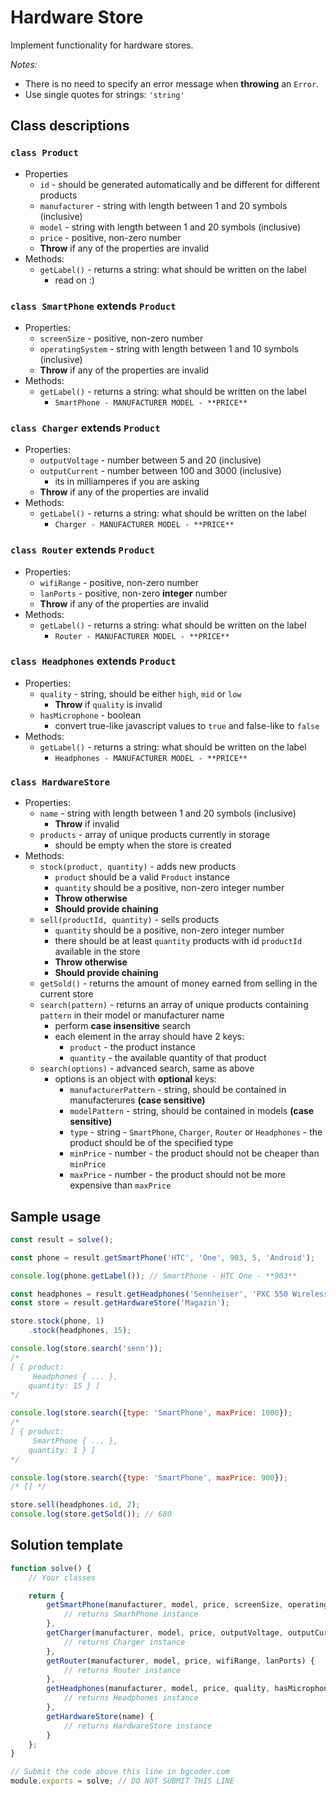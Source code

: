 # Hardware Store

Implement functionality for hardware stores.

_Notes:_
- There is no need to specify an error message when **throwing** an `Error`.
- Use single quotes for strings: `'string'`

## Class descriptions

### `class Product`
- Properties
  - `id` - should be generated automatically and be different for different products
  - `manufacturer` - string with length between 1 and 20 symbols (inclusive)
  - `model` - string with length between 1 and 20 symbols (inclusive)
  - `price` - positive, non-zero number
  - **Throw** if any of the properties are invalid
- Methods:
  - `getLabel()` - returns a string: what should be written on the label
    - read on :)

### `class SmartPhone` extends `Product`
- Properties:
  - `screenSize` - positive, non-zero number
  - `operatingSystem` - string with length between 1 and 10 symbols (inclusive)
  - **Throw** if any of the properties are invalid
- Methods:
  - `getLabel()` - returns a string: what should be written on the label
    - `SmartPhone - MANUFACTURER MODEL - **PRICE**`

### `class Charger` extends `Product`
- Properties:
  - `outputVoltage` - number between 5 and 20 (inclusive)
  - `outputCurrent` - number between 100 and 3000 (inclusive)
    - its in milliamperes if you are asking
  - **Throw** if any of the properties are invalid
- Methods:
  - `getLabel()` - returns a string: what should be written on the label
    - `Charger - MANUFACTURER MODEL - **PRICE**`

### `class Router` extends `Product`
- Properties:
  - `wifiRange` - positive, non-zero number
  - `lanPorts` - positive, non-zero **integer** number
  - **Throw** if any of the properties are invalid
- Methods:
  - `getLabel()` - returns a string: what should be written on the label
    - `Router - MANUFACTURER MODEL - **PRICE**`

### `class Headphones` extends `Product`
- Properties:
  - `quality` - string, should be either `high`, `mid` or `low`
    - **Throw** if `quality` is invalid
  - `hasMicrophone` - boolean
    - convert true-like javascript values to `true` and false-like to `false`
- Methods:
  - `getLabel()` - returns a string: what should be written on the label
    - `Headphones - MANUFACTURER MODEL - **PRICE**`

### `class HardwareStore`
- Properties:
  - `name` - string with length between 1 and 20 symbols (inclusive)
    - **Throw** if invalid
  - `products` - array of unique products currently in storage
    - should be empty when the store is created
- Methods:
  - `stock(product, quantity)` - adds new products
    - `product` should be a valid `Product` instance
	- `quantity` should be a positive, non-zero integer number
	- **Throw otherwise**
	- **Should provide chaining**
  - `sell(productId, quantity)` - sells products
	- `quantity` should be a positive, non-zero integer number
	- there should be at least `quantity` products with id `productId` available in the store
	- **Throw otherwise**
	- **Should provide chaining**
  - `getSold()` - returns the amount of money earned from selling in the current store
  - `search(pattern)` - returns an array of unique products containing `pattern` in their model or manufacturer name
    - perform **case insensitive** search
    - each element in the array should have 2 keys:
	  - `product` - the product instance
	  - `quantity` - the available quantity of that product
  - `search(options)` - advanced search, same as above
    - options is an object with **optional** keys:
	  - `manufacturerPattern` - string, should be contained in manufacterures **(case sensitive)**
	  - `modelPattern` - string, should be contained in models **(case sensitive)**
	  - `type` - string - `SmartPhone`, `Charger`, `Router` or `Headphones` - the product should be of the specified type
	  - `minPrice` - number - the product should not be cheaper than `minPrice`
	  - `maxPrice` - number - the product should not be more expensive than `maxPrice`

## Sample usage

```javascript
const result = solve();

const phone = result.getSmartPhone('HTC', 'One', 903, 5, 'Android');

console.log(phone.getLabel()); // SmartPhone - HTC One - **903**

const headphones = result.getHeadphones('Sennheiser', 'PXC 550 Wireless', 340, 'high', false);
const store = result.getHardwareStore('Magazin');

store.stock(phone, 1)
	.stock(headphones, 15);

console.log(store.search('senn'));
/*
[ { product:
     Headphones { ... },
    quantity: 15 } ]
*/

console.log(store.search({type: 'SmartPhone', maxPrice: 1000});
/*
[ { product:
     SmartPhone { ... },
    quantity: 1 } ]
*/

console.log(store.search({type: 'SmartPhone', maxPrice: 900});
/* [] */

store.sell(headphones.id, 2);
console.log(store.getSold()); // 680
```

## Solution template

```javascript
function solve() {
	// Your classes

	return {
		getSmartPhone(manufacturer, model, price, screenSize, operatingSystem) {
			// returns SmarhPhone instance
		},
		getCharger(manufacturer, model, price, outputVoltage, outputCurrent) {
			// returns Charger instance
		},
		getRouter(manufacturer, model, price, wifiRange, lanPorts) {
			// returns Router instance
		},
		getHeadphones(manufacturer, model, price, quality, hasMicrophone) {
			// returns Headphones instance
		},
		getHardwareStore(name) {
			// returns HardwareStore instance
		}
	};
}

// Submit the code above this line in bgcoder.com
module.exports = solve; // DO NOT SUBMIT THIS LINE
```
